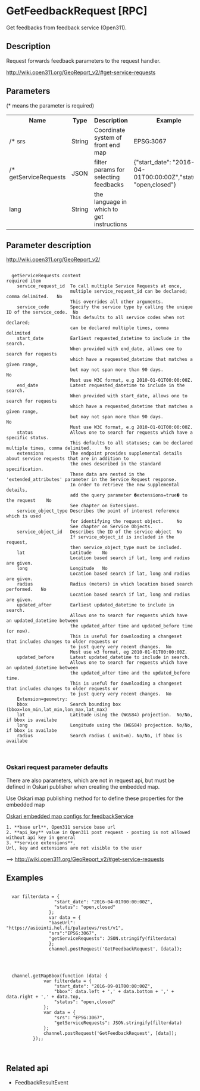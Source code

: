 # GetFeedbackRequest [RPC]

Get feedbacks from feedback service (Open311).

## Description

Request forwards feedback parameters to the request handler.

http://wiki.open311.org/GeoReport_v2/#get-service-requests

## Parameters

(* means the parameter is required)

<table class="table">
<tr>
  <th> Name</th><th> Type</th><th> Description</th><th> Example</th><th> Details</th>
</tr>
<tr>
  <td>/* srs </td><td> String </td><td> Coordinate system of front end map</td><td>EPSG:3067 </td><td> </td>
</tr>
<tr>
  <td>/* getServiceRequests </td><td> JSON </td><td> filter params for selecting feedbacks </td><td>{"start_date": "2016-04-01T00:00:00Z","status": "open,closed"} </td><td>http://wiki.open311.org/GeoReport_v2/#get-service-requests </td>
</tr>


<tr>
  <td> lang </td><td> String </td><td> the language in which to get instructions </td><td> </td><td> </td>
</tr>
</table>


## Parameter description

http://wiki.open311.org/GeoReport_v2/

<pre class="event-code-block">
<code>
  getServiceRequests content                                                              required item
    service_request_id 	To call multiple Service Requests at once,
                        multiple service_request_id can be declared; comma delimited. 	No
                        This overrides all other arguments.
    service_code 	    Specify the service type by calling the unique ID of the service_code. 	No
                        This defaults to all service codes when not declared;
                        can be declared multiple times, comma delimited
    start_date 	        Earliest requested_datetime to include in the search.
                        When provided with end_date, allows one to search for requests
                        which have a requested_datetime that matches a given range,
                        but may not span more than 90 days. 	                      No
                        Must use W3C format, e.g 2010-01-01T00:00:00Z.
    end_date 	        Latest requested_datetime to include in the search.
                        When provided with start_date, allows one to search for requests
                        which have a requested_datetime that matches a given range,
                        but may not span more than 90 days. 	                      No
                        Must use W3C format, e.g 2010-01-01T00:00:00Z.
    status 	            Allows one to search for requests which have a specific status.
                        This defaults to all statuses; can be declared multiple times, comma delimited. 	No
    extensions          The endpoint provides supplemental details about service requests that are in addition to
                        the ones described in the standard specification.
                        These data are nested in the 'extended_attributes' parameter in the Service Request response.
                        In order to retrieve the new supplemental details,
                        add the query parameter �extensions=true� to the request 	No
                        See chapter on Extensions.
    service_object_type	Describes the point of interest reference which is used
                        for identifying the request object. 	No
                        See chapter on Service Objects.
    service_object_id	Describes the ID of the service object 	No
                        If service_object_id is included in the request,
                        then service_object_type must be included.
    lat             	Latitude 	No
                        Location based search if lat, long and radius are given.
    long            	Longitude 	No
                        Location based search if lat, long and radius are given.
    radius           	Radius (meters) in which location based search performed. 	No
                        Location based search if lat, long and radius are given.
    updated_after       Earliest updated_datetime to include in search.
                        Allows one to search for requests which have an updated_datetime between
                        the updated_after time and updated_before time (or now).
                        This is useful for downloading a changeset that includes changes to older requests or
                        to just query very recent changes. 	No
                        Must use w3 format, eg 2010-01-01T00:00:00Z.
    updated_before      Latest updated_datetime to include in search.
                        Allows one to search for requests which have an updated_datetime between
                        the updated_after time and the updated_before time.
                        This is useful for downloading a changeset that includes changes to older requests or
                        to just query very recent changes. 	No
    Extension=geometry:
    bbox                Search bounding box (bbox=lon_min,lat_min,lon_max,lat_max)
    lat 	            Latitude using the (WGS84) projection. 	No/No, if bbox is availabe
    long 	            Longitude using the (WGS84) projection. No/No, if bbox is availabe
    radius 	            Search radius ( unit=m). No/No, if bbox is availabe
     
</code>
</pre>


### Oskari request parameter defaults
There are also parameters, which are not in request api, but must be defined in Oskari publisher when creating the embedded map.

Use Oskari map publishing method for to define these properties for the embedded map

<u>Oskari embedded map configs for feedbackService</u>

    1. **base url**, Open311 service base url
    2. **api_key** value in Open311 post request - posting is not allowed without api key in general
    3. **service extensions**,
    Url, key and extensions are not visible to the user

 --> http://wiki.open311.org/GeoReport_v2/#get-service-requests



## Examples

<pre class="event-code-block">
<code>
  var filterdata = {
                  "start_date": "2016-04-01T00:00:00Z",
                  "status": "open,closed"
                };
                var data = {
                "baseUrl": "https://asiointi.hel.fi/palautews/rest/v1",
                "srs":"EPSG:3067",
                "getServiceRequests": JSON.stringify(filterdata)
                };
                channel.postRequest('GetFeedbackRequest', [data]);
            
</code>
</pre>

<pre class="event-code-block">
<code>
  channel.getMapBbox(function (data) {
              var filterdata = {
                  "start_date": "2016-09-01T00:00:00Z",
                  "bbox": data.left + ',' + data.bottom + ',' + data.right + ',' + data.top,
                  "status": "open,closed"
              };
              var data = {
                  "srs": "EPSG:3067",
                  "getServiceRequests": JSON.stringify(filterdata)
              };
              channel.postRequest('GetFeedbackRequest', [data]);
          });;

</code>
</pre>

## Related api

- FeedbackResultEvent